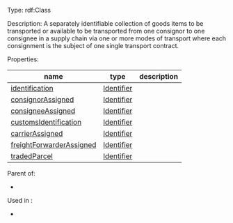 Type: rdf:Class

Description: A separately identifiable collection of goods items to be transported or available to be transported from one consignor to one consignee in a supply chain via one or more modes of transport where each consignment is the subject of one single transport contract.


Properties:

name | type | description
-|-|-
[identification](./identification) | [Identifier](./Identifier) |
[consignorAssigned](./consignorAssigned) | [Identifier](./Identifier) |
[consigneeAssigned](./consigneeAssigned) | [Identifier](./Identifier) |
[customsIdentification](./customsIdentification) | [Identifier](./Identifier) |
[carrierAssigned](./carrierAssigned) | [Identifier](./Identifier) |
[freightForwarderAssigned](./freightForwarderAssigned) | [Identifier](./Identifier) |
[tradedParcel](./tradedParcel) | [Identifier](./Identifier) |

Parent of:

- 

Used in :

- 
